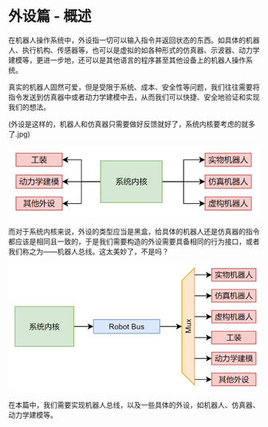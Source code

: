 # 外设篇 - 概述

在机器人操作系统中，外设指一切可以输入指令并返回状态的东西。如具体的机器人、执行机构、传感器等，也可以是虚拟的如各种形式的仿真器、示波器、动力学建模等，更进一步地，还可以是其他语言的程序甚至其他设备上的机器人操作系统。

真实的机器人固然可爱，但是受限于系统、成本、安全性等问题，我们往往需要将指令发送到仿真器中或者动力学建模中去，从而我们可以快捷、安全地验证和实现我们的想法。

(外设是这样的，机器人和仿真器只需要做好反馈就好了，系统内核要考虑的就多了.jpg)

![内核：完蛋，我被外设包围了](images/无外设内核.png)  

而对于系统内核来说，外设的类型应当是黑盒，给具体的机器人还是仿真器的指令都应该是相同且一致的，于是我们需要构造的外设需要具备相同的行为接口，或者我们称之为——机器人总线。这太美妙了，不是吗？

![图 1](images/有外设内核.png)  

在本篇中，我们需要实现机器人总线，以及一些具体的外设，如机器人、仿真器、动力学建模等。
